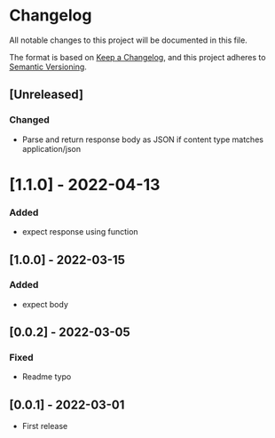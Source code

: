 Changelog
=========

All notable changes to this project will be documented in this file.

The format is based on [Keep a Changelog](https://keepachangelog.com/en/1.0.0/),
and this project adheres to [Semantic Versioning](https://semver.org/spec/v2.0.0.html).

## [Unreleased]
### Changed
- Parse and return response body as JSON if content type matches application/json

# [1.1.0] - 2022-04-13
### Added
- expect response using function

## [1.0.0] - 2022-03-15

### Added
- expect body

## [0.0.2] - 2022-03-05

### Fixed
- Readme typo

## [0.0.1] - 2022-03-01

- First release
